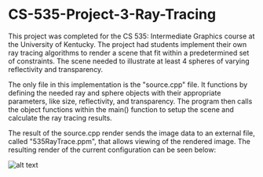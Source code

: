 # CS-535-Project-3-Ray-Tracing
This project was completed for the CS 535: Intermediate Graphics course at the University of Kentucky. The project had students implement their own ray tracing algorithms to render a scene that fit within a predetermined set of constraints. The scene needed to illustrate at least 4 spheres of varying reflectivity and transparency.

The only file in this implementation is the "source.cpp" file. It functions by defining the needed ray and sphere objects with their appropriate parameters, like size, reflectivity, and transparency. The program then calls the object functions within the main() function to setup the scene and calculate the ray tracing results.

The result of the source.cpp render sends the image data to an external file, called "535RayTrace.ppm", that allows viewing of the rendered image. The resulting render of the current configuration can be seen below:

![alt text](https://github.com/NoblinTheGoblin/CS-535-Project-3-Ray-Tracing/blob/master/535RayTrace.ppm)
